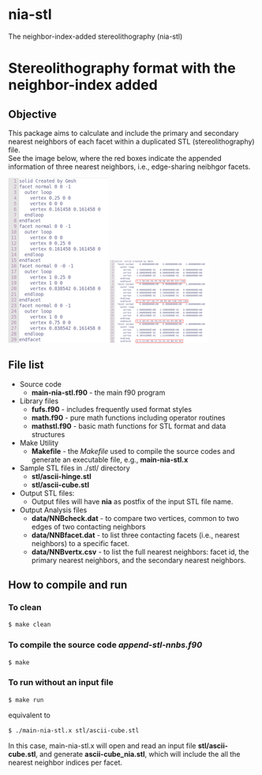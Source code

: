 # nia-stl
The neighbor-index-added stereolithography (nia-stl)
# Stereolithography format with the neighbor-index added 
## Objective
This package aims to calculate and include the primary and secondary nearest neighbors of each facet within a duplicated STL (stereolithography) file.  
See the image below, where the red boxes indicate the appended information of three nearest neighbors, i.e., edge-sharing neibhgor facets.

![nnbd stl file, data structure](https://github.com/enphysoft/nia-stl/blob/master/image/cube-stl-org-small.png)
![nnbd stl file, data structure](https://github.com/enphysoft/nia-stl/blob/master/image/cube-stl-nia-boxed-small.png)
 
 ## File list
- Source code
  - **main-nia-stl.f90** - the main f90 program 
- Library files
  - **fufs.f90** - includes frequently used format styles
  - **math.f90** - pure math functions including operator routines
  - **mathstl.f90** - basic math functions for STL format and data structures
- Make Utility 
  - **Makefile** - the _Makefile_ used to compile the source codes and generate an executable file, e.g., **main-nia-stl.x**
- Sample STL files in ./stl/ directory
  - **stl/ascii-hinge.stl**  
  - **stl/ascii-cube.stl** 
- Output STL files: 
  - Output files will have **nia** as postfix of the input STL file name.
- Output Analysis files
  - **data/NNBcheck.dat** - to compare two vertices, common to two edges of two contacting neighbors
  - **data/NNBfacet.dat** - to list three contacting facets (i.e., nearest neighbors) to a specific facet.
  - **data/NNBvertx.csv** - to list the full nearest neighbors: facet id, the primary nearest neighbors, and the secondary nearest neighbors.  
  
## How to compile and run
### To clean 
```bash
$ make clean 
``` 
### To compile the source code *append-stl-nnbs.f90*
```bash
$ make 
```
### To run without an input file
```bash
$ make run 
```
equivalent to  
```bash
$ ./main-nia-stl.x stl/ascii-cube.stl 
```
In this case, main-nia-stl.x will open and read an input file **stl/ascii-cube.stl**, and generate  **ascii-cube_nia.stl**, which will include the all the nearest neighbor indices per facet. 


